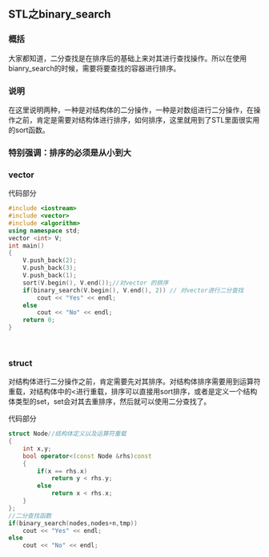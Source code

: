 ## STL之binary_search

### **概括**

大家都知道，二分查找是在排序后的基础上来对其进行查找操作。所以在使用bianry_search的时候，需要将要查找的容器进行排序。

### **说明**

在这里说明两种，一种是对结构体的二分操作，一种是对数组进行二分操作，在操作之前，肯定是需要对结构体进行排序，如何排序，这里就用到了STL里面很实用的sort函数。

### **特别强调：排序的必须是从小到大**

### vector

代码部分
```cpp
#include <iostream>
#include <vector>
#include <algorithm>
using namespace std;
vector <int> V;
int main()
{
    V.push_back(2);
    V.push_back(3);
    V.push_back(1);
    sort(V.begin(), V.end());//对vector 的排序
    if(binary_search(V.begin(), V.end(), 2)) // 对vector进行二分查找
        cout << "Yes" << endl;
    else
        cout << "No" << endl;
    return 0;
}
 
 
```

### struct

对结构体进行二分操作之前，肯定需要先对其排序。对结构体排序需要用到运算符重载，对结构体中的<进行重载，排序可以直接用sort排序，或者是定义一个结构体类型的set，set会对其去重排序，然后就可以使用二分查找了。

代码部分
```cpp
struct Node//结构体定义以及运算符重载
{
    int x,y;
    bool operator<(const Node &rhs)const
    {
        if(x == rhs.x)
            return y < rhs.y;
        else
            return x < rhs.x;
    }
};
//二分查找函数
if(binary_search(nodes,nodes+n,tmp))
    cout << "Yes" << endl;
else
    cout << "No" << endl;
 
```
